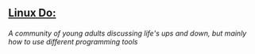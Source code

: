 <a href="https://linux.do"><h2>Linux Do:</h2></a> <h6>A community of young adults discussing life's ups and down, but mainly how to use different programming tools</h6>
